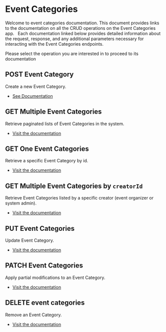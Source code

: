 # Event Categories 
Welcome to event categories documentation. This document provides links to the documentation on all the CRUD operations on the Event Categories app.
 
Each documentation linked below provides detailed information about the request, response, and any additional parameters necessary for interacting with the Event Categories endpoints.

Please select the operation you are interested in to proceed to its documentation

## POST Event Category
Create a new Event Category.
- [See Documentation](./docs/post.md)

## GET Multiple Event Categories
Retrieve paginated lists of Event Categories in the system.
- [Visit the documentation](./docs/get.md)

## GET One Event Categories
Retrieve a specific Event Category by id.
- [Visit the documentation](./docs/[id]/get.md)

## GET Multiple Event Categories by `creatorId`
Retrieve Event Categories listed by a specific creator (event organizer or system admin).
- [Visit the documentation](./docs/creators/[creatorId]/get.md)

## PUT Event Categories
Update Event Category.
- [Visit the documentation](./docs/[id]/put.md)

## PATCH Event Categories
Apply partial modifications to an Event Category.
- [Visit the documentation](./docs/[id]/patch.md)

## DELETE event categories
Remove an Event Category.
- [Visit the documentation](./docs/[id]/delete.md)